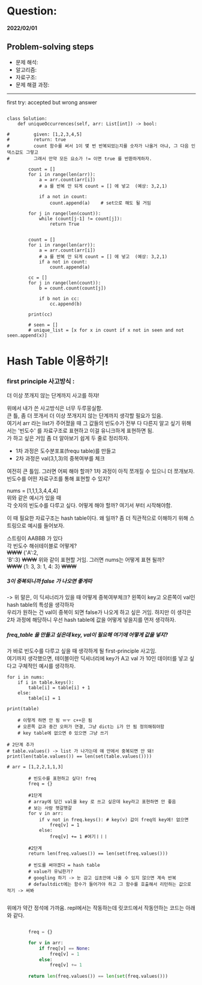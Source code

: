 # Question:
#### 2022/02/01


## Problem-solving steps
* 문제 해석:
* 알고리즘: 
* 자료구조: 
* 문제 해결 과정: 



---

first try: accepted but wrong answer

```python3

class Solution:
    def uniqueOccurrences(self, arr: List[int]) -> bool:
    
#         given: [1,2,3,4,5]
#         return: true
#         count 함수를 써서 1이 몇 번 반복되었는지를 숫자가 나올거 아냐, 그 다음 인덱스값도 그렇고
#         그래서 만약 모든 요소가 != 이면 true 를 반환하게하자.

        count = []
        for i in range(len(arr)):
            a = arr.count(arr[i])
            # a 를 반복 안 되게 count = [] 에 넣고  (예상: 3,2,1)
            
            if a not in count:
                count.append(a)    # set으로 해도 될 거임

        for j in range(len(count)):
            while (count[j-1] != count[j]):
                return True

```

```python3

        count = []
        for i in range(len(arr)):
            a = arr.count(arr[i])
            # a 를 반복 안 되게 count = [] 에 넣고  (예상: 3,2,1)            
            if a not in count:
                count.append(a)    
        
        cc = []
        for j in range(len(count)):
            b = count.count(count[j])
            
            if b not in cc:
                cc.append(b)
        
        print(cc)
               
        # seen = []
        # unique_list = [x for x in count if x not in seen and not seen.append(x)]

```
# Hash Table 이용하기!

### first principle 사고방식 :  
더 이상  쪼개지 않는 단계까지  사고를  하쟈!  

위에서 내가 쓴 사고방식은 너무 두루뭉실함.  
큰 틀, 좀 더 쪼개서 더 이상 쪼개지지 않는 단계까지 생각할 필요가 있음.  
여기서 arr 라는 list가 주어졌을 때 그 값들의 빈도수가 전부 다 다른지 알고 싶기 위해서는 
'빈도수' 를 자료구조로 표현하고
이걸 유니크하게 표현하면 됨.  
가 하고 싶은 거임 좀 더 알아보기 쉽게 두 줄로 정리하자.  



* 1차 과정은 도수분포표(frequ table)를 만들고   
* 2차 과정은 val(3,1,3)의 중복여부를 체크  


여전히 큰 틀임. 그러면 어찌 해야 할까? 1차 과정이 아직 쪼개질 수 있으니 더 쪼개보자.  
빈도수를 어떤 자료구조를 통해 표현할 수 있지?  

nums = [1,1,1,3,4,4,4]  
위와 같은 예시가 있을 때  
각 숫자의 빈도수를 다루고 싶다. 어떻게 해야 할까? 여기서 부터 시작해야함.  

이 때 필요한 자료구조는 hash table이다. 왜 일까? 좀 더 직관적으로 이해하기 위해 스트링으로 예시를 들어보자.  

스트링이 AABBB 가 있다  
각 빈도수 해쉬테이블로 어떻게?  
₩₩₩
{'A':2,  
 'B':3} 
₩₩₩
위와 같이 표현할 거임. 그러면 nums는 어떻게 표현 될까?  
₩₩₩
{1: 3,
 3: 1,
 4: 3} 
₩₩₩

##### 3이 중복되니까 false 가 나오면 좋게따
-> 위 말은, 이 딕셔너리가 있을 때 어떻게 중복여부체크? 왼쪽이 key고 오른쪽이 val인 hash table의 특성을 생각하자  
우리가 원하는 건 val이 중복이 되면 false가 나오게 하고 싶은 거임. 하지만 이 생각은 2차 과정에 해당하니 우선 hash table에 값을 어떻게 넣을지를 먼저 생각하자.  

##### freq_table 을 만들고 싶은데 key, val이 필요해 여기에 어떻게 값을 넣지?  
가 바로 빈도수를 다루고 싶을 때 생각하게 될 first-principle 사고임.  
여기까지 생각했으면, 테이블이란 딕셔너리에 key가 A고 val 가 10인 데이터를 넣고 싶다고 구체적인 예시를 생각하자.    

```python3
for i in nums:
    if i in table.keys():
        table[i] = table[i] + 1
    else:
        table[i] = 1

print(table) 
    
    # 이렇게 하면 안 됨 ㅠㅜ c++은 됨 
    # 오른쪽 값과 중간 오퍼가 연결, 그냥 dict는 i가 안 됨 정의해줘야함
    # key table에 없으면 0 있으면 그냥 쓰기

# 2단계 추가 
# table.values() -> list 가 나가는데 얘 안에서 중복되면 안 돼!
print(len(table.values()) == len(set(table.values())))
```















```python3
# arr = [1,2,2,1,1,3]
        
        # 빈도수를 표현하고 싶다! freq
        freq = {}
        
        #1단계
        # array에 담긴 val을 key 로 쓰고 싶은데 key라고 표현하면 안 좋음
        # 보는 사람 헷갈헷갈
        for v in arr:
            if v not in freq.keys(): # key(v) 값이 freq의 key에! 없으면 
                freq[v] = 1
            else:
                freq[v] += 1 #여기ㅣㅣㅣ
        
        #2단계
        return len(freq.values()) == len(set(freq.values()))

        # 빈도를 써야겠다 = hash table
        # value가 유닠한가?
        # googling 하기 -> 눈 감고 십초안에 나올 수 있지 않으면 계속 반복
        # defaultdict에는 함수가 들어가야 하고 그 함수를 호출해서 리턴하는 값으로 적기 -> 써봐
        
```

위에가 약간 정석에 가까움. repl에서는 작동하는데 릿코드에서 작동안하는 코드는 아래와 같다. 
``` python

        freq = {}

        for v in arr:
            if freq[v] == None:
                freq[v] = 1
            else:
                freq[v] += 1
        
        return len(freq.values()) == len(set(freq.values()))

        
```

 
